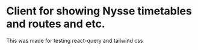 # Client for showing Nysse timetables and routes and etc.
This was made for testing react-query and tailwind css
